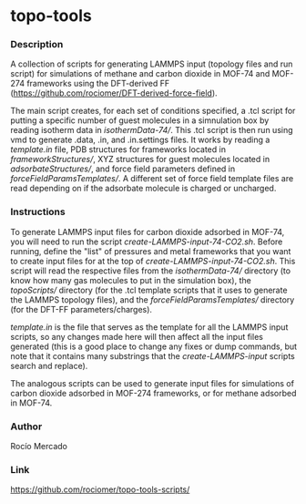 # topo-tools

### Description
A collection of scripts for generating LAMMPS input 
(topology files and run script) for 
simulations of methane and carbon dioxide in MOF-74 and MOF-274 frameworks 
using the DFT-derived FF (https://github.com/rociomer/DFT-derived-force-field).

The main script creates, for each set
of conditions specified, a .tcl script for putting a specific number of guest 
molecules in a simnulation box by reading isotherm data in *isothermData-74/*.
This .tcl script is then run using vmd to generate .data, .in, and 
.in.settings files. It works by reading a *template.in* file, PDB structures 
for frameworks located in *frameworkStructures/*, XYZ structures for guest 
molecules located in *adsorbateStructures/*, and force field parameters 
defined in *forceFieldParamsTemplates/*. A different set of force field template 
files are read depending on if the adsorbate molecule is charged or uncharged. 

### Instructions
To generate LAMMPS input files for carbon dioxide adsorbed in MOF-74, you will
need to run the script *create-LAMMPS-input-74-CO2.sh*. 
Before running, define the "list" of pressures and metal frameworks that you 
want to create input files for at the top of *create-LAMMPS-input-74-CO2.sh*. 
This script will read the respective files from the *isothermData-74/* directory 
(to know how many gas molecules to put in the simulation box), the 
*topoScripts/* directory (for the .tcl template scripts that it uses to 
generate the LAMMPS topology files), and the
*forceFieldParamsTemplates/* directory (for the DFT-FF parameters/charges). 

*template.in* is the file that serves as the template for all the LAMMPS input 
scripts, so any changes made here will then affect all the input files generated 
(this is a good place to change any fixes or dump commands, but note that it
contains many substrings that the *create-LAMMPS-input* scripts search and
replace).

The analogous scripts can be used to generate input files for simulations of
carbon dioxide adsorbed in MOF-274 frameworks, or for methane adsorbed in 
MOF-74.

### Author
Rocío Mercado

### Link
https://github.com/rociomer/topo-tools-scripts/
